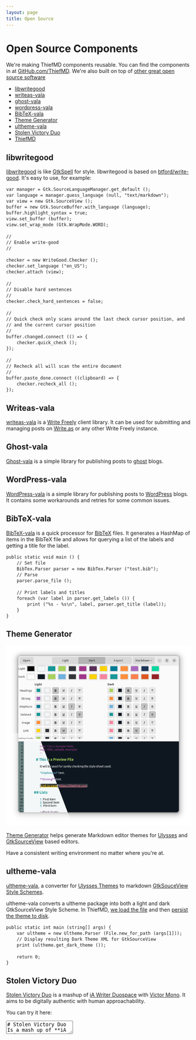 ```yaml
---
layout: page
title: Open Source
---
```


# Open Source Components

We're making ThiefMD components reusable. You can find the components in at [GitHub.com/ThiefMD](https://github.com/thiefmd). We're also built on top of [other great open source software](/about/#credit)

- [libwritegood](#libwritegood)
- [writeas-vala](#writeas-vala)
- [ghost-vala](#ghost-vala)
- [wordpress-vala](#wordpress-vala)
- [BibTeX-vala](#BibTeX-vala)
- [Theme Generator](#theme-generator)
- [ultheme-vala](#ultheme-vala)
- [Stolen Victory Duo](#stolen-victory-duo)
- [ThiefMD](https://github.com/kmwallio/ThiefMD)

## libwritegood

[libwritegood](https://writegood.thiefmd.com) is like [GtkSpell](http://gtkspell.sourceforge.net) for style. libwritegood is based on [btford/write-good](https://github.com/btford/write-good). It's easy to use, for example:

```vala
var manager = Gtk.SourceLanguageManager.get_default ();
var language = manager.guess_language (null, "text/markdown");
var view = new Gtk.SourceView ();
buffer = new Gtk.SourceBuffer.with_language (language);
buffer.highlight_syntax = true;
view.set_buffer (buffer);
view.set_wrap_mode (Gtk.WrapMode.WORD);

//
// Enable write-good
//

checker = new WriteGood.Checker ();
checker.set_language ("en_US");
checker.attach (view);

//
// Disable hard sentences
//
checker.check_hard_sentences = false;

//
// Quick check only scans around the last check cursor position, and
// and the current cursor position
//
buffer.changed.connect (() => {
    checker.quick_check ();
});

//
// Recheck all will scan the entire document
//
buffer.paste_done.connect ((clipboard) => {
    checker.recheck_all ();
});
```

## Writeas-vala

[writeas-vala](https://github.com/ThiefMD/writeas-vala) is a [Write Freely](https://writefreely.org) client library. It can be used for submitting and managing posts on [Write.as](https://write.as) or any other Write Freely instance.

## Ghost-vala

[Ghost-vala](https://github.com/ThiefMD/ghost-vala) is a simple library for publishing posts to [ghost](https://ghost.org) blogs.

## WordPress-vala

[WordPress-vala](https://github.com/ThiefMD/wordpress-vala) is a simple library for publishing posts to [WordPress](https://wordpress.org) blogs. It contains some workarounds and retries for some common issues.

## BibTeX-vala

[BibTeX-vala](https://github.com/ThiefMD/BiBtex-vala) is a quick processor for [BibTeX](http://www.bibtex.org) files. It generates a HashMap of items in the BibTeX file and allows for querying a list of the labels and getting a title for the label.

```vala
public static void main () {
    // Set file
    BibTex.Parser parser = new BibTex.Parser ("test.bib");
    // Parse
    parser.parse_file ();

    // Print labels and titles
    foreach (var label in parser.get_labels ()) {
        print ("%s - %s\n", label, parser.get_title (label));
    }
}
```

## Theme Generator

![](https://raw.githubusercontent.com/ThiefMD/theme-generator/master/theme-generator.png)

[Theme Generator](https://github.com/ThiefMD/theme-generator) helps generate Markdown editor themes for [Ulysses](https://ulysses.app) and [GtkSourceView](https://wiki.gnome.org/Projects/GtkSourceView) based editors.

Have a consistent writing environment no matter where you're at.

## ultheme-vala

[ultheme-vala](https://github.com/TwiRp/ultheme-vala), a converter for [Ulysses Themes](https://styles.ulysses.app/themes) to markdown [GtkSouceView Style Schemes](https://wiki.gnome.org/Projects/GtkSourceView/StyleSchemes).

ultheme-vala converts a ultheme package into both a light and dark GtkSourceView Style Scheme. In ThiefMD, [we load the file](https://github.com/kmwallio/ThiefMD/blob/master/src/Widgets/ThemeSelector.vala#L176) and then [persist the theme to disk](https://github.com/kmwallio/ThiefMD/blob/master/src/Widgets/ThemePreview.vala#L50).

```vala
public static int main (string[] args) {
    var ultheme = new Ultheme.Parser (File.new_for_path (args[1]));
    // Display resulting Dark Theme XML for GtkSourceView
    print (ultheme.get_dark_theme ());

    return 0;
}
```

## Stolen Victory Duo

[Stolen Victory Duo](https://github.com/ThiefMD/StolenVictoryDuo) is a mashup of [iA Writer Duospace](https://github.com/iaolo/iA-Fonts/tree/master/iA%20Writer%20Duospace) with [Victor Mono](https://rubjo.github.io/victor-mono/). It aims to be digitally authentic with human approachability.

You can try it here:

<textarea id="stolen-text" class="duo">
# Stolen Victory Duo
Is a mash up of **iA Writer Duospace** and *Victor Mono* with adjustments to have more curvature and wider spacing for certain characters.

The quick brown fox jumped over the lazy dog.
*The quick brown fox jumped over the lazy dog.*
THE QUICK BROWN FOX JUMPED OVER THE LAZY DOG.
*THE QUICK BROWN FOX JUMPED OVER THE LAZY DOG.*
</textarea>

<script>
    var simplemde = new SimpleMDE({ element: $("#stolen-text")[0] });
</script>